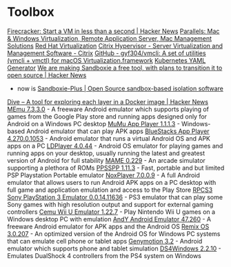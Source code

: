 # Toolbox

[Firecracker: Start a VM in less than a second | Hacker News](https://news.ycombinator.com/item?id=25883253)
[Parallels: Mac & Windows Virtualization, Remote Application Server, Mac Management Solutions](https://www.parallels.com/)
[Red Hat Virtualization](https://www.redhat.com/en/technologies/virtualization/enterprise-virtualization)
[Citrix Hypervisor - Server Virtualization and Management Software - Citrix](https://www.citrix.com/products/citrix-hypervisor/)
[GitHub - gyf304/vmcli: A set of utilities (vmcli + vmctl) for macOS Virtualization.framework](https://github.com/gyf304/vmcli)
[Kubernetes YAML Generator](https://k8syaml.com/)
[We are making Sandboxie a free tool, with plans to transition it to open source | Hacker News](https://news.ycombinator.com/item?id=21496164)

- now is [Sandboxie-Plus | Open Source sandbox-based isolation software](https://sandboxie-plus.com/)

[Dive – A tool for exploring each layer in a Docker image | Hacker News](https://news.ycombinator.com/item?id=18528423)
[MEmu 7.3.3.0](https://memu.en.lo4d.com/windows "MEmu 7.3.3.0") - A freeware Android emulator which supports playing of games from the Google Play store and running apps designed only for Android on a Windows PC desktop
[MuMu App Player 1.1.1.3](https://mumu-app-player.en.lo4d.com/windows "MuMu App Player 1.1.1.3") - Windows-based Android emulator that can play APK apps
[BlueStacks App Player 4.270.0.1053](https://app-player.en.lo4d.com/windows "BlueStacks App Player 4.270.0.1053") - Android emulator that runs a virtual Android OS and APK apps on a PC
[LDPlayer 4.0.44](https://ldplayer.en.lo4d.com/windows "LDPlayer 4.0.44") - Android OS emulator for playing games and running apps on your desktop, usually running the latest and greatest version of Android for full stability
[MAME 0.229](https://mame.en.lo4d.com/windows "MAME 0.229") - An arcade simulator supporting a plethora of ROMs
[PPSSPP 1.11.3](https://ppsspp.en.lo4d.com/windows "PPSSPP 1.11.3") - Fast, portable and but limited PSP Playstation Portable emulator
[NoxPlayer 7.0.0.9](https://noxplayer.en.lo4d.com/windows "NoxPlayer 7.0.0.9") - A full Android emulator that allows users to run Android APK apps on a PC desktop with full game and application emulation and access to the Play Store
[RPCS3 Sony PlayStation 3 Emulator 0.0.14.11636](https://rpcs3-ps3-emulator.en.lo4d.com/windows "RPCS3 Sony PlayStation 3 Emulator 0.0.14.11636") - PS3 emulator that can play some Sony games with high resolution output and support for external gaming controllers
[Cemu Wii U Emulator 1.22.7](https://cemu-wii-u-emulator.en.lo4d.com/windows "Cemu Wii U Emulator 1.22.7") - Play Nintendo Wii U games on a Windows desktop PC with emulation
[AndY Android Emulator 47.260](https://andy-android-emulator.en.lo4d.com/windows "AndY Android Emulator 47.260") - A freeware Android emulator for APK apps and the Android OS
[Remix OS 3.0.207](https://remix-os.en.lo4d.com/windows "Remix OS 3.0.207") - An optimized version of the Android OS for Windows PC systems that can emulate cell phone or tablet apps
[Genymotion 3.2](https://genymobile-genymotion.en.lo4d.com/windows "Genymotion 3.2") - Android emulator which supports phone and tablet simulation
[DS4Windows 2.2.10](https://ds4windows-portable.en.lo4d.com/windows "DS4Windows 2.2.10") - Emulates DualShock 4 controllers from the PS4 system on Windows
